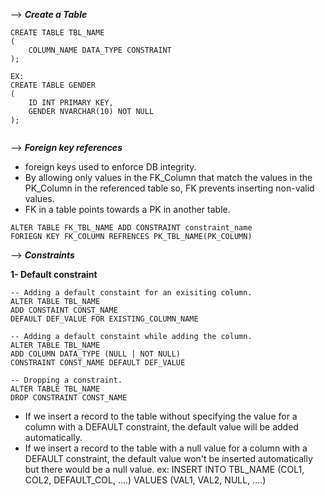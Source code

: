 
--> ***Create a Table***

```
CREATE TABLE TBL_NAME
(
	COLUMN_NAME DATA_TYPE CONSTRAINT
);

EX:
CREATE TABLE GENDER
(
	ID INT PRIMARY KEY,
	GENDER NVARCHAR(10) NOT NULL
);
	
```
--> ***Foreign key references***

-  foreign keys used to enforce DB integrity.
-  By allowing only values in the FK_Column that match the values in the PK_Column in the referenced table so, FK prevents inserting non-valid values.
-  FK in a table points towards a PK in another table.
```
ALTER TABLE FK_TBL_NAME ADD CONSTRAINT constraint_name
FORIEGN KEY FK_COLUMN REFRENCES PK_TBL_NAME(PK_COLUMN)
```

--> ***Constraints***

**1- Default constraint**
```
-- Adding a default constaint for an exisiting column.
ALTER TABLE TBL_NAME
ADD CONSTAINT CONST_NAME
DEFAULT DEF_VALUE FOR EXISTING_COLUMN_NAME

-- Adding a default constaint while adding the column.
ALTER TABLE TBL_NAME
ADD COLUMN DATA_TYPE (NULL | NOT NULL)
CONSTRAINT CONST_NAME DEFAULT DEF_VALUE

-- Dropping a constraint.
ALTER TABLE TBL_NAME
DROP CONSTRAINT CONST_NAME
```
- If we insert a record to the table without specifying the value for a column with a DEFAULT constraint, the default value will be added automatically.
-  If we insert a record to the table with a null value for a column with a DEFAULT constraint, the default value won't be inserted automatically but there would be a null value.
ex:
INSERT INTO TBL_NAME (COL1, COL2, DEFAULT_COL, ....)
VALUES (VAL1, VAL2, NULL, ....)